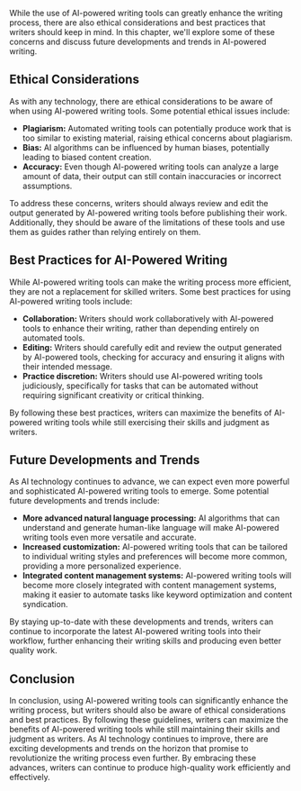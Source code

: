 
While the use of AI-powered writing tools can greatly enhance the writing process, there are also ethical considerations and best practices that writers should keep in mind. In this chapter, we'll explore some of these concerns and discuss future developments and trends in AI-powered writing.

Ethical Considerations
----------------------

As with any technology, there are ethical considerations to be aware of when using AI-powered writing tools. Some potential ethical issues include:

* **Plagiarism:** Automated writing tools can potentially produce work that is too similar to existing material, raising ethical concerns about plagiarism.
* **Bias:** AI algorithms can be influenced by human biases, potentially leading to biased content creation.
* **Accuracy:** Even though AI-powered writing tools can analyze a large amount of data, their output can still contain inaccuracies or incorrect assumptions.

To address these concerns, writers should always review and edit the output generated by AI-powered writing tools before publishing their work. Additionally, they should be aware of the limitations of these tools and use them as guides rather than relying entirely on them.

Best Practices for AI-Powered Writing
-------------------------------------

While AI-powered writing tools can make the writing process more efficient, they are not a replacement for skilled writers. Some best practices for using AI-powered writing tools include:

* **Collaboration:** Writers should work collaboratively with AI-powered tools to enhance their writing, rather than depending entirely on automated tools.
* **Editing:** Writers should carefully edit and review the output generated by AI-powered tools, checking for accuracy and ensuring it aligns with their intended message.
* **Practice discretion:** Writers should use AI-powered writing tools judiciously, specifically for tasks that can be automated without requiring significant creativity or critical thinking.

By following these best practices, writers can maximize the benefits of AI-powered writing tools while still exercising their skills and judgment as writers.

Future Developments and Trends
------------------------------

As AI technology continues to advance, we can expect even more powerful and sophisticated AI-powered writing tools to emerge. Some potential future developments and trends include:

* **More advanced natural language processing:** AI algorithms that can understand and generate human-like language will make AI-powered writing tools even more versatile and accurate.
* **Increased customization:** AI-powered writing tools that can be tailored to individual writing styles and preferences will become more common, providing a more personalized experience.
* **Integrated content management systems:** AI-powered writing tools will become more closely integrated with content management systems, making it easier to automate tasks like keyword optimization and content syndication.

By staying up-to-date with these developments and trends, writers can continue to incorporate the latest AI-powered writing tools into their workflow, further enhancing their writing skills and producing even better quality work.

Conclusion
----------

In conclusion, using AI-powered writing tools can significantly enhance the writing process, but writers should also be aware of ethical considerations and best practices. By following these guidelines, writers can maximize the benefits of AI-powered writing tools while still maintaining their skills and judgment as writers. As AI technology continues to improve, there are exciting developments and trends on the horizon that promise to revolutionize the writing process even further. By embracing these advances, writers can continue to produce high-quality work efficiently and effectively.
